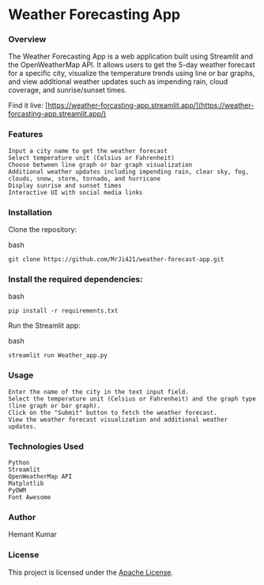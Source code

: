 # Weather Forecasting App
### Overview

The Weather Forecasting App is a web application built using Streamlit and the OpenWeatherMap API. It allows users to get the 5-day weather forecast for a specific city, visualize the temperature trends using line or bar graphs, and view additional weather updates such as impending rain, cloud coverage, and sunrise/sunset times.

Find it live: [https://weather-forcasting-app.streamlit.app/](https://weather-forcasting-app.streamlit.app/)

### Features

    Input a city name to get the weather forecast
    Select temperature unit (Celsius or Fahrenheit)
    Choose between line graph or bar graph visualization
    Additional weather updates including impending rain, clear sky, fog, clouds, snow, storm, tornado, and hurricane
    Display sunrise and sunset times
    Interactive UI with social media links

### Installation

Clone the repository:

bash

    git clone https://github.com/MrJi421/weather-forecast-app.git


### Install the required dependencies:

bash

    pip install -r requirements.txt

Run the Streamlit app:

bash

    streamlit run Weather_app.py

### Usage

    Enter the name of the city in the text input field.
    Select the temperature unit (Celsius or Fahrenheit) and the graph type (line graph or bar graph).
    Click on the "Submit" button to fetch the weather forecast.
    View the weather forecast visualization and additional weather updates.

### Technologies Used

    Python
    Streamlit
    OpenWeatherMap API
    Matplotlib
    PyOWM
    Font Awesome

### Author

Hemant Kumar


### License

This project is licensed under the [Apache License](https://github.com/MrJi421/Weather-Forcasting-App/blob/main/LICENSE).
